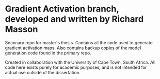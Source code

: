 # Gradient Activation branch, developed and written by Richard Masson
Seconary repo for master's thesis. Contains all the code used to generate gradient activation maps. Also contains backup copies of the model generation code found in the primary repo.

Created in collaboration with the University of Cape Town, South Africa. All code here exists purely for academic purposes, and is not intended for actual use outside of the dissertation.
